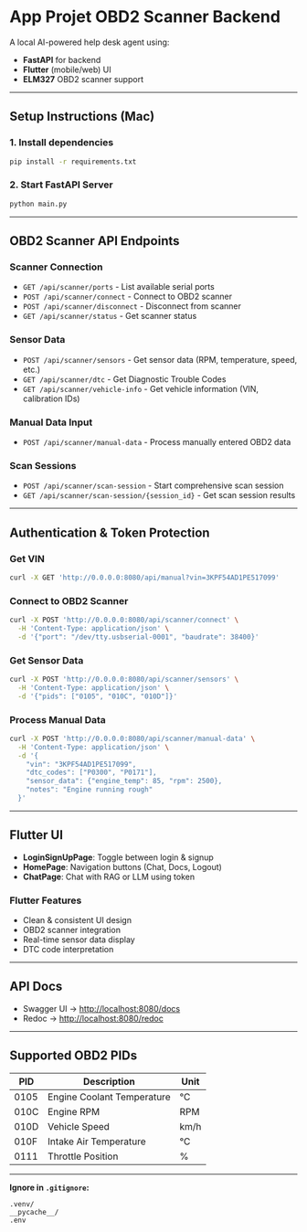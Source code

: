 # App Projet OBD2 Scanner Backend

A local AI-powered help desk agent using:

- **FastAPI** for backend
- **Flutter** (mobile/web) UI
- **ELM327** OBD2 scanner support

---

## Setup Instructions (Mac)

### 1. Install dependencies

```bash
pip install -r requirements.txt
```

### 2. Start FastAPI Server

```bash
python main.py
```

---

## OBD2 Scanner API Endpoints

### Scanner Connection
- `GET /api/scanner/ports` - List available serial ports
- `POST /api/scanner/connect` - Connect to OBD2 scanner
- `POST /api/scanner/disconnect` - Disconnect from scanner
- `GET /api/scanner/status` - Get scanner status

### Sensor Data
- `POST /api/scanner/sensors` - Get sensor data (RPM, temperature, speed, etc.)
- `GET /api/scanner/dtc` - Get Diagnostic Trouble Codes
- `GET /api/scanner/vehicle-info` - Get vehicle information (VIN, calibration IDs)

### Manual Data Input
- `POST /api/scanner/manual-data` - Process manually entered OBD2 data

### Scan Sessions
- `POST /api/scanner/scan-session` - Start comprehensive scan session
- `GET /api/scanner/scan-session/{session_id}` - Get scan session results

---

## Authentication & Token Protection

### Get VIN 

```bash
curl -X GET 'http://0.0.0.0:8080/api/manual?vin=3KPF54AD1PE517099'
```

### Connect to OBD2 Scanner

```bash
curl -X POST 'http://0.0.0.0:8080/api/scanner/connect' \
  -H 'Content-Type: application/json' \
  -d '{"port": "/dev/tty.usbserial-0001", "baudrate": 38400}'
```

### Get Sensor Data

```bash
curl -X POST 'http://0.0.0.0:8080/api/scanner/sensors' \
  -H 'Content-Type: application/json' \
  -d '{"pids": ["0105", "010C", "010D"]}'
```

### Process Manual Data

```bash
curl -X POST 'http://0.0.0.0:8080/api/scanner/manual-data' \
  -H 'Content-Type: application/json' \
  -d '{
    "vin": "3KPF54AD1PE517099",
    "dtc_codes": ["P0300", "P0171"],
    "sensor_data": {"engine_temp": 85, "rpm": 2500},
    "notes": "Engine running rough"
  }'
```

---

## Flutter UI

- **LoginSignUpPage**: Toggle between login & signup
- **HomePage**: Navigation buttons (Chat, Docs, Logout)
- **ChatPage**: Chat with RAG or LLM using token

### Flutter Features

- Clean & consistent UI design
- OBD2 scanner integration
- Real-time sensor data display
- DTC code interpretation

---

## API Docs

- Swagger UI → [http://localhost:8080/docs](http://localhost:8080/docs)
- Redoc → [http://localhost:8080/redoc](http://localhost:8080/redoc)

---

## Supported OBD2 PIDs

| PID | Description | Unit |
|-----|-------------|------|
| 0105 | Engine Coolant Temperature | °C |
| 010C | Engine RPM | RPM |
| 010D | Vehicle Speed | km/h |
| 010F | Intake Air Temperature | °C |
| 0111 | Throttle Position | % |

---

**Ignore in `.gitignore`:**

```gitignore
.venv/
__pycache__/
.env
```
